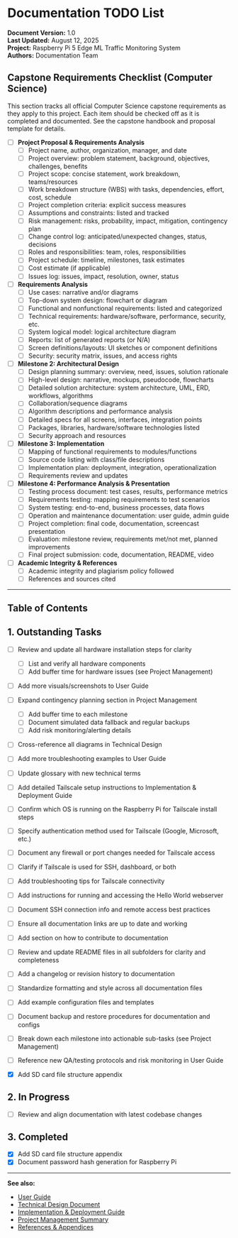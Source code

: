 # Documentation TODO List

**Document Version:** 1.0  
**Last Updated:** August 12, 2025  
**Project:** Raspberry Pi 5 Edge ML Traffic Monitoring System  
**Authors:** Documentation Team  

## Capstone Requirements Checklist (Computer Science)

This section tracks all official Computer Science capstone requirements as they apply to this project. Each item should be checked off as it is completed and documented. See the capstone handbook and proposal template for details.

- [ ] **Project Proposal & Requirements Analysis**
  - [ ] Project name, author, organization, manager, and date
  - [ ] Project overview: problem statement, background, objectives, challenges, benefits
  - [ ] Project scope: concise statement, work breakdown, teams/resources
  - [ ] Work breakdown structure (WBS) with tasks, dependencies, effort, cost, schedule
  - [ ] Project completion criteria: explicit success measures
  - [ ] Assumptions and constraints: listed and tracked
  - [ ] Risk management: risks, probability, impact, mitigation, contingency plan
  - [ ] Change control log: anticipated/unexpected changes, status, decisions
  - [ ] Roles and responsibilities: team, roles, responsibilities
  - [ ] Project schedule: timeline, milestones, task estimates
  - [ ] Cost estimate (if applicable)
  - [ ] Issues log: issues, impact, resolution, owner, status

- [ ] **Requirements Analysis**
  - [ ] Use cases: narrative and/or diagrams
  - [ ] Top-down system design: flowchart or diagram
  - [ ] Functional and nonfunctional requirements: listed and categorized
  - [ ] Technical requirements: hardware/software, performance, security, etc.
  - [ ] System logical model: logical architecture diagram
  - [ ] Reports: list of generated reports (or N/A)
  - [ ] Screen definitions/layouts: UI sketches or component definitions
  - [ ] Security: security matrix, issues, and access rights

- [ ] **Milestone 2: Architectural Design**
  - [ ] Design planning summary: overview, need, issues, solution rationale
  - [ ] High-level design: narrative, mockups, pseudocode, flowcharts
  - [ ] Detailed solution architecture: system architecture, UML, ERD, workflows, algorithms
  - [ ] Collaboration/sequence diagrams
  - [ ] Algorithm descriptions and performance analysis
  - [ ] Detailed specs for all screens, interfaces, integration points
  - [ ] Packages, libraries, hardware/software technologies listed
  - [ ] Security approach and resources

- [ ] **Milestone 3: Implementation**
  - [ ] Mapping of functional requirements to modules/functions
  - [ ] Source code listing with class/file descriptions
  - [ ] Implementation plan: deployment, integration, operationalization
  - [ ] Requirements review and updates

- [ ] **Milestone 4: Performance Analysis & Presentation**
  - [ ] Testing process document: test cases, results, performance metrics
  - [ ] Requirements testing: mapping requirements to test scenarios
  - [ ] System testing: end-to-end, business processes, data flows
  - [ ] Operation and maintenance documentation: user guide, admin guide
  - [ ] Project completion: final code, documentation, screencast presentation
  - [ ] Evaluation: milestone review, requirements met/not met, planned improvements
  - [ ] Final project submission: code, documentation, README, video

- [ ] **Academic Integrity & References**
  - [ ] Academic integrity and plagiarism policy followed
  - [ ] References and sources cited

---

## Table of Contents

## 1. Outstanding Tasks

- [ ] Review and update all hardware installation steps for clarity

  - [ ] List and verify all hardware components
  - [ ] Add buffer time for hardware issues (see Project Management)

- [ ] Add more visuals/screenshots to User Guide

- [ ] Expand contingency planning section in Project Management

  - [ ] Add buffer time to each milestone
  - [ ] Document simulated data fallback and regular backups
  - [ ] Add risk monitoring/alerting details

- [ ] Cross-reference all diagrams in Technical Design

- [ ] Add more troubleshooting examples to User Guide

- [ ] Update glossary with new technical terms

- [ ] Add detailed Tailscale setup instructions to Implementation & Deployment Guide

- [ ] Confirm which OS is running on the Raspberry Pi for Tailscale install steps

- [ ] Specify authentication method used for Tailscale (Google, Microsoft, etc.)

- [ ] Document any firewall or port changes needed for Tailscale access

- [ ] Clarify if Tailscale is used for SSH, dashboard, or both

- [ ] Add troubleshooting tips for Tailscale connectivity

- [ ] Add instructions for running and accessing the Hello World webserver

- [ ] Document SSH connection info and remote access best practices

- [ ] Ensure all documentation links are up to date and working

- [ ] Add section on how to contribute to documentation

- [ ] Review and update README files in all subfolders for clarity and completeness

- [ ] Add a changelog or revision history to documentation

- [ ] Standardize formatting and style across all documentation files

- [ ] Add example configuration files and templates

- [ ] Document backup and restore procedures for documentation and configs

- [ ] Break down each milestone into actionable sub-tasks (see Project Management)

- [ ] Reference new QA/testing protocols and risk monitoring in User Guide

- [x] Add SD card file structure appendix

## 2. In Progress

- [ ] Review and align documentation with latest codebase changes

## 3. Completed

- [x] Add SD card file structure appendix
- [x] Document password hash generation for Raspberry Pi

---

**See also:**

- [User Guide](./User_Guide.md)
- [Technical Design Document](./Technical_Design.md)
- [Implementation & Deployment Guide](./Implementation_Deployment.md)
- [Project Management Summary](./Project_Management.md)
- [References & Appendices](./References_Appendices.md)
